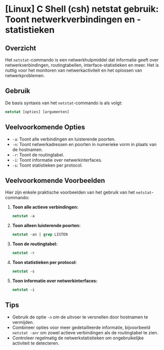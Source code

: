 # [Linux] C Shell (csh) netstat gebruik: Toont netwerkverbindingen en -statistieken

## Overzicht
Het `netstat`-commando is een netwerkhulpmiddel dat informatie geeft over netwerkverbindingen, routingtabellen, interface-statistieken en meer. Het is nuttig voor het monitoren van netwerkactiviteit en het oplossen van netwerkproblemen.

## Gebruik
De basis syntaxis van het `netstat`-commando is als volgt:

```csh
netstat [opties] [argumenten]
```

## Veelvoorkomende Opties
- `-a`: Toont alle verbindingen en luisterende poorten.
- `-n`: Toont netwerkadressen en poorten in numerieke vorm in plaats van de hostnamen.
- `-r`: Toont de routingtabel.
- `-i`: Toont informatie over netwerkinterfaces.
- `-s`: Toont statistieken per protocol.

## Veelvoorkomende Voorbeelden
Hier zijn enkele praktische voorbeelden van het gebruik van het `netstat`-commando:

1. **Toon alle actieve verbindingen:**
   ```csh
   netstat -a
   ```

2. **Toon alleen luisterende poorten:**
   ```csh
   netstat -an | grep LISTEN
   ```

3. **Toon de routingtabel:**
   ```csh
   netstat -r
   ```

4. **Toon statistieken per protocol:**
   ```csh
   netstat -s
   ```

5. **Toon informatie over netwerkinterfaces:**
   ```csh
   netstat -i
   ```

## Tips
- Gebruik de optie `-n` om de uitvoer te versnellen door hostnamen te vermijden.
- Combineer opties voor meer gedetailleerde informatie, bijvoorbeeld `netstat -anr` om zowel actieve verbindingen als de routingtabel te zien.
- Controleer regelmatig de netwerkstatistieken om ongebruikelijke activiteit te detecteren.